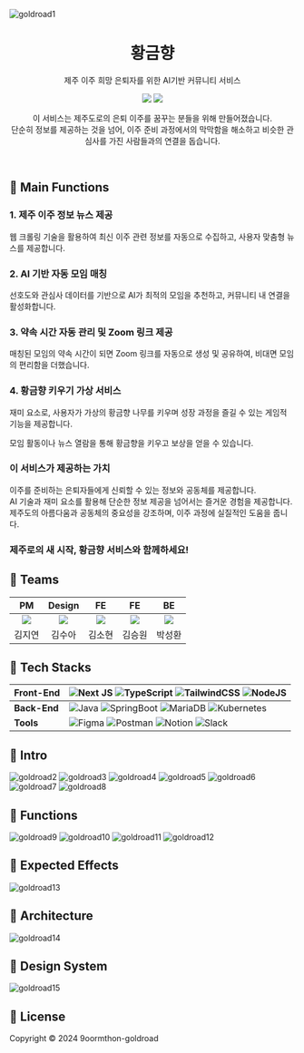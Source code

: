 ![goldroad1](https://github.com/user-attachments/assets/4b8c3978-82e9-45e9-9695-393a36e6b45a)

<h1 align="middle">황금향</h1>
<p align="middle">제주 이주 희망 은퇴자를 위한 AI기반 커뮤니티 서비스</p>
<p align="center">
<img src="https://img.shields.io/badge/version-0.1.0-orange.svg?cacheSeconds=2592000" />
  <img src="https://img.shields.io/badge/goormthon-12th-green.svg?cacheSeconds=2592000" />
</p>

<p align="center">
  이 서비스는 제주도로의 은퇴 이주를 꿈꾸는 분들을 위해 만들어졌습니다.<br/>
단순히 정보를 제공하는 것을 넘어, 이주 준비 과정에서의 막막함을 해소하고 비슷한 관심사를 가진 사람들과의 연결을 돕습니다.
</p>

<br>

## 🍊 Main Functions

### 1. 제주 이주 정보 뉴스 제공

웹 크롤링 기술을 활용하여 최신 이주 관련 정보를 자동으로 수집하고, 사용자 맞춤형 뉴스를 제공합니다.

### 2. AI 기반 자동 모임 매칭

선호도와 관심사 데이터를 기반으로 AI가 최적의 모임을 추천하고, 커뮤니티 내 연결을 활성화합니다.

### 3. 약속 시간 자동 관리 및 Zoom 링크 제공

매칭된 모임의 약속 시간이 되면 Zoom 링크를 자동으로 생성 및 공유하여, 비대면 모임의 편리함을 더했습니다.

### 4. 황금향 키우기 가상 서비스

재미 요소로, 사용자가 가상의 황금향 나무를 키우며 성장 과정을 즐길 수 있는 게임적 기능을 제공합니다.

모임 활동이나 뉴스 열람을 통해 황금향을 키우고 보상을 얻을 수 있습니다.

### 이 서비스가 제공하는 가치

이주를 준비하는 은퇴자들에게 신뢰할 수 있는 정보와 공동체를 제공합니다.<br/>
AI 기술과 재미 요소를 활용해 단순한 정보 제공을 넘어서는 즐거운 경험을 제공합니다.<br/>
제주도의 아름다움과 공동체의 중요성을 강조하며, 이주 과정에 실질적인 도움을 줍니다.<br/>

### 제주로의 새 시작, 황금향 서비스와 함께하세요!

</p>

## 🍊 Teams

<div align="center">

|                                              PM                                               |                                            Design                                             |                                              FE                                               |                                              FE                                               |                                              BE                                               |
| :-------------------------------------------------------------------------------------------: | :-------------------------------------------------------------------------------------------: | :-------------------------------------------------------------------------------------------: | :-------------------------------------------------------------------------------------------: | :-------------------------------------------------------------------------------------------: |
| <img src="https://github.com/user-attachments/assets/18b95761-75d5-4b7b-ab3d-e52337b38ffc" /> | <img src="https://github.com/user-attachments/assets/b51767c9-0a0c-48c3-b675-86f88a2302a9" /> | <img src="https://github.com/user-attachments/assets/a371f7fe-4cff-458a-b6c8-1ae3971aec36" /> | <img src="https://github.com/user-attachments/assets/f65091d4-a40b-41d0-9e4c-807ff45bf676" /> | <img src="https://github.com/user-attachments/assets/ca726dca-1bef-4ca8-895a-014f301b254f" /> |
|                                            김지연                                             |                                            김수아                                             |                                            김소현                                             |                                            김승원                                             |                                            박성환                                             |

</div>

## 🍊 Tech Stacks

<div align="center">

| Front-End    | ![Next JS](https://img.shields.io/badge/Next-black?style=for-the-badge&logo=next.js&logoColor=white) ![TypeScript](https://img.shields.io/badge/typescript-%23007ACC.svg?style=for-the-badge&logo=typescript&logoColor=white) ![TailwindCSS](https://img.shields.io/badge/tailwindcss-%2338B2AC.svg?style=for-the-badge&logo=tailwind-css&logoColor=white) ![NodeJS](https://img.shields.io/badge/node.js-6DA55F?style=for-the-badge&logo=node.js&logoColor=white) |
| ------------ | ------------------------------------------------------------------------------------------------------------------------------------------------------------------------------------------------------------------------------------------------------------------------------------------------------------------------------------------------------------------------------------------------------------------------------------------------------------------ |
| **Back-End** | ![Java](https://img.shields.io/badge/java-%23ED8B00.svg?style=for-the-badge&logo=openjdk&logoColor=white) ![SpringBoot](https://img.shields.io/badge/SpringBoot-%6DB33F.svg?style=for-the-badge&logo=spring&logoColor=white) ![MariaDB](https://img.shields.io/badge/MariaDB-003545?style=for-the-badge&logo=mariadb&logoColor=white) ![Kubernetes](https://img.shields.io/badge/kubernetes-%23326ce5.svg?style=for-the-badge&logo=kubernetes&logoColor=white)     |
| **Tools**    | ![Figma](https://img.shields.io/badge/figma-%23F24E1E.svg?style=for-the-badge&logo=figma&logoColor=white) ![Postman](https://img.shields.io/badge/Postman-FF6C37?style=for-the-badge&logo=postman&logoColor=white) ![Notion](https://img.shields.io/badge/Notion-%23000000.svg?style=for-the-badge&logo=notion&logoColor=white) ![Slack](https://img.shields.io/badge/Slack-4A154B?style=for-the-badge&logo=slack&logoColor=white)                                 |

</div>

## 🍊 Intro

![goldroad2](https://github.com/user-attachments/assets/e07c7f4f-1fc7-4141-a7ac-be03f6bc0532)
![goldroad3](https://github.com/user-attachments/assets/a4dc1256-55a7-4fb3-90de-db8ccc06ea66)
![goldroad4](https://github.com/user-attachments/assets/28fd9d5d-b5ef-4cf3-b3b7-dfd39e09cf63)
![goldroad5](https://github.com/user-attachments/assets/f47acc70-78b9-46b8-a19f-f9b370b3cf28)
![goldroad6](https://github.com/user-attachments/assets/e28cda44-c095-4b7a-b8e7-10fe3c4abdc2)
![goldroad7](https://github.com/user-attachments/assets/fac7873e-08a7-466c-b865-de1cb10592fe)
![goldroad8](https://github.com/user-attachments/assets/43faf985-3a2b-4736-8697-4e4984746bd9)

## 🍊 Functions

![goldroad9](https://github.com/user-attachments/assets/eae7f9cf-a892-4933-ad9f-abc2f39b40bb)
![goldroad10](https://github.com/user-attachments/assets/eeb8d012-0d02-426e-a1af-a78bf4be3bfd)
![goldroad11](https://github.com/user-attachments/assets/f09d630f-9d2c-4c36-b5eb-2e94803b0235)
![goldroad12](https://github.com/user-attachments/assets/80204f25-97c2-483c-87a9-45c89ccc3f02)

## 🍊 Expected Effects

![goldroad13](https://github.com/user-attachments/assets/0645e2c9-cec6-4a49-8080-a02cd936bbd3)

## 🍊 Architecture

![goldroad14](https://github.com/user-attachments/assets/1c0906ba-6f1a-430f-810d-3c8531e27fd3)

## 🍊 Design System

![goldroad15](https://github.com/user-attachments/assets/87650743-93be-4ae7-bdf8-146c62b407cd)

## 🍊 License

Copyright © 2024 9oormthon-goldroad
